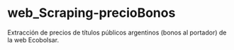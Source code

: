 # web_Scraping-precioBonos
Extracción de precios de títulos públicos argentinos (bonos al portador) de la web Ecobolsar.
